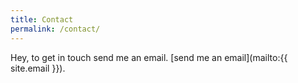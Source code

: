 ```yaml
---
title: Contact
permalink: /contact/
---
```


Hey, to get in touch send me an email. [send me an email](mailto:{{ site.email }}).